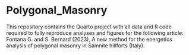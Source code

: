 # Polygonal_Masonry
This repository contains the Quarto project with all data and R code required to fully reproduce analyses and figures for the following article: Fontana G. and S. Bernard (2023), A new method for the energetics analysis of polygonal masonry in Samnite hillforts (Italy).
